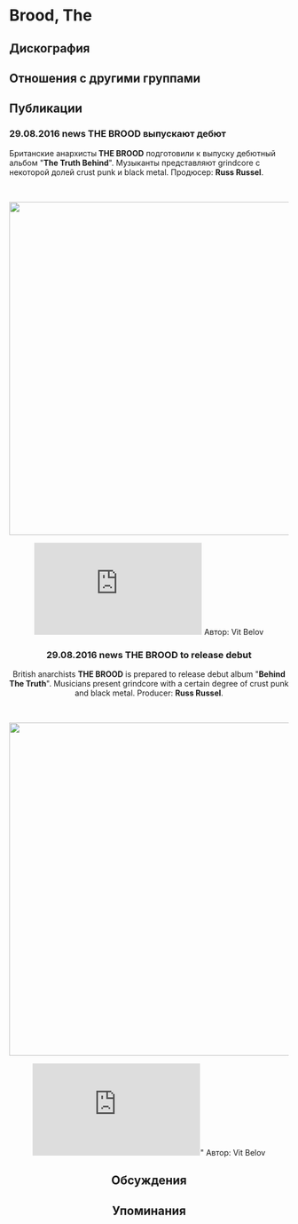 # Brood, The



## Дискография


## Отношения с другими группами


## Публикации

### 29.08.2016 news THE BROOD выпускают дебют

<p>Британские анархисты<strong> THE BROOD</strong> подготовили к выпуску дебютный альбом "<strong>The Truth Behind</strong>". Музыканты представляют grindcore с некоторой долей crust punk и black metal. Продюсер: <strong>Russ Russel</strong>.</p><p>&nbsp;<center><img width="600" height="600" src="/images/news_rus/2016.08/29876.jpg" border="0"></p><p><center><iframe width="60%" height="166" scrolling="no" frameborder="no" src="https://w.soundcloud.com/player/?url=https%3A//api.soundcloud.com/tracks/240361039%3Fsecret_token%3Ds-6UPsx&color=ff5500&auto_play=false&hide_related=false&show_comments=true&show_user=true&show_reposts=false"></iframe>
Автор: Vit Belov

### 29.08.2016 news THE BROOD to release debut

<p>British anarchists <strong>THE BROOD</strong> is prepared to release debut album "<strong>Behind The Truth</strong>". Musicians present grindcore with a certain degree of crust punk and black metal. Producer: <strong>Russ Russel</strong>.</p><p>&nbsp;<center><img width="600" height="600" src="/images/news/2016.08/29877.jpg" border="0"></p><p><center><iframe width="60%" height="166" scrolling="no" frameborder="no" src="https://w.soundcloud.com/player/?url=https%3A//api.soundcloud.com/tracks/240361039%3Fsecret_token%3Ds-6UPsx&color=ff5500&auto_play=false&hide_related=false&show_comments=true&show_user=true&show_reposts=false"></iframe>"
Автор: Vit Belov


## Обсуждения


## Упоминания

